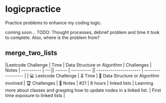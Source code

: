 # logicpractice
Practice problems to enhance my coding logic. 

coming soon... TODO: Thought processes, debrief problem and time it took to complete. Also, where is the problem from?

## merge_two_lists
|Leetcode Challenge | Time | Data Structure or Algorithm | Challenges | Notes
| ---------- | ---|| ------ | ---------- || ---------------------- | ----------------- |
| :computer: Leetcode Challenge | :hourglass_flowing_sand: Time | :brain: Data Structure or Algorithm involved | :trophy: Challenges | :notebook: Notes
| #21 | 8 hours | linked lists | Learning more about classes and grasping how to update nodes in a linked list. | First time exposure to linked lists |